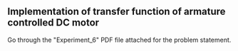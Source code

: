 ## Implementation of transfer function of armature controlled DC motor

Go through the "Experiment_6" PDF file attached for the problem statement.
